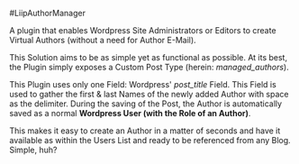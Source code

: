 #LiipAuthorManager

A plugin that enables Wordpress Site Administrators or Editors to create Virtual Authors (without a need for Author E-Mail). 

This Solution aims to be as simple yet as functional as possible.
At its best, the Plugin simply exposes a Custom Post Type (herein: *managed_authors*).

This Plugin uses only one Field: Wordpress' *post_title* Field.
This Field is used to gather the first & last Names of the newly added Author with space as the delimiter. 
During the saving of the Post, the Author is automatically saved as a normal **Wordpress User (with the Role of an Author)**.

This makes it easy to create an Author in a matter of seconds and have it available as within the Users List
and ready to be referenced from any Blog. Simple, huh?
